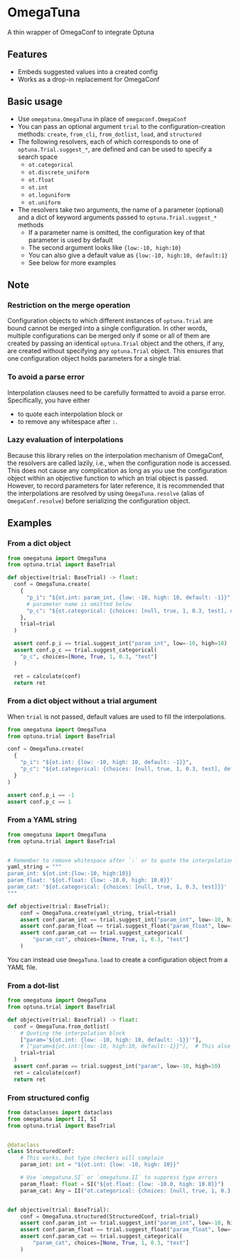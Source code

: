 # OmegaTuna

A thin wrapper of OmegaConf to integrate Optuna

## Features

- Embeds suggested values into a created config
- Works as a drop-in replacement for OmegaConf

## Basic usage

- Use `omegatuna.OmegaTuna` in place of `omegaconf.OmegaConf`
- You can pass an optional argument `trial` to the configuration-creation methods: `create`, `from_cli`, `from_dotlist`, `load`, and `structured`
- The following resolvers, each of which corresponds to one of `optuna.Trial.suggest_*`,
  are defined and can be used to specify a search space
  - `ot.categorical`
  - `ot.discrete_uniform`
  - `ot.float`
  - `ot.int`
  - `ot.loguniform`
  - `ot.uniform`
- The resolvers take two arguments, the name of a parameter (optional) and a dict of keyword arguments passed to `optuna.Trial.suggest_*` methods
  - If a parameter name is omitted, the configuration key of that parameter is used by default
  - The second argument looks like `{low:-10, high:10}`
  - You can also give a default value as `{low:-10, high:10, default:1}`
  - See below for more examples

## Note

### Restriction on the merge operation

Configuration objects to which different instances of `optuna.Trial` are bound cannot be
merged into a single configuration. In other words, multiple configurations can be
merged only if some or all of them are created by passing an identical `optuna.Trial`
object and the others, if any, are created without specifying any `optuna.Trial` object.
This ensures that one configuration object holds parameters for a single trial.

### To avoid a parse error

Interpolation clauses need to be carefully formatted to avoid a parse error.
Specifically, you have either

- to quote each interpolation block or
- to remove any whitespace after `:`.

### Lazy evaluation of interpolations

Because this library relies on the interpolation mechanism of OmegaConf, the resolvers
are called lazily, i.e., when the configuration node is accessed. This does not cause
any complication as long as you use the configuration object within an objective
function to which an trial object is passed. However, to record parameters for later
reference, it is recommended that the interpolations are resolved by using
`OmegaTuna.resolve` (alias of `OmegaConf.resolve`) before serializing the configuration
object.

## Examples

### From a dict object

```python
from omegatuna import OmegaTuna
from optuna.trial import BaseTrial

def objective(trial: BaseTrial) -> float:
  conf = OmegaTuna.create(
    {
      "p_i": "${ot.int: param_int, {low: -10, high: 10, default: -1}}",
      # parameter name is omitted below
      "p_c": "${ot.categorical: {choices: [null, true, 1, 0.3, test], default: 1}}"
    },
    trial=trial
  )

  assert conf.p_i == trial.suggest_int("param_int", low=-10, high=10)
  assert conf.p_c == trial.suggest_categorical(
    "p_c", choices=[None, True, 1, 0.3, "test"]
  )

  ret = calculate(conf)
  return ret
```

### From a dict object without a trial argument

When `trial` is not passed, default values are used to fill the interpolations.

```python
from omegatuna import OmegaTuna
from optuna.trial import BaseTrial

conf = OmegaTuna.create(
  {
    "p_i": "${ot.int: {low: -10, high: 10, default: -1}}",
    "p_c": "${ot.categorical: {choices: [null, true, 1, 0.3, test], default: 1}}"
  }
)

assert conf.p_i == -1
assert conf.p_c == 1
```

### From a YAML string

```python
from omegatuna import OmegaTuna
from optuna.trial import BaseTrial


# Remember to remove whitespace after `:` or to quote the interpolations
yaml_string = """
param_int: ${ot.int:{low:-10, high:10}}
param_float: '${ot.float: {low: -10.0, high: 10.0}}'
param_cat: '${ot.categorical: {choices: [null, true, 1, 0.3, test]}}'
"""

def objective(trial: BaseTrial):
    conf = OmegaTuna.create(yaml_string, trial=trial)
    assert conf.param_int == trial.suggest_int("param_int", low=-10, high=10)
    assert conf.param_float == trial.suggest_float("param_float", low=-10.0, high=10.0)
    assert conf.param_cat == trial.suggest_categorical(
        "param_cat", choices=[None, True, 1, 0.3, "test"]
    )
```

You can instead use `OmegaTuna.load` to create a configuration object from a YAML file.

### From a dot-list

```python
from omegatuna import OmegaTuna
from optuna.trial import BaseTrial

def objective(trial: BaseTrial) -> float:
  conf = OmegaTuna.from_dotlist(
    # Quoting the interpolation block
    ["param='${ot.int: {low: -10, high: 10, default: -1}}'"],
    # ["param=${ot.int:{low:-10, high:10, default:-1}}"],  # This also works
    trial=trial
  )
  assert conf.param == trial.suggest_int("param", low=-10, high=10)
  ret = calculate(conf)
  return ret
```

### From structured config

```python
from dataclasses import dataclass
from omegatuna import II, SI
from optuna.trial import BaseTrial


@dataclass
class StructuredConf:
    # This works, but type checkers will complain
    param_int: int = "${ot.int: {low: -10, high: 10}}"

    # Use `omegatuna.SI` or `omegatuna.II` to suppress type errors
    param_float: float = SI("${ot.float: {low: -10.0, high: 10.0}}")
    param_cat: Any = II("ot.categorical: {choices: [null, true, 1, 0.3, test]}")


def objective(trial: BaseTrial):
    conf = OmegaTuna.structured(StructuredConf, trial=trial)
    assert conf.param_int == trial.suggest_int("param_int", low=-10, high=10)
    assert conf.param_float == trial.suggest_float("param_float", low=-10.0, high=10.0)
    assert conf.param_cat == trial.suggest_categorical(
        "param_cat", choices=[None, True, 1, 0.3, "test"]
    )
```
